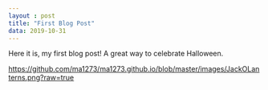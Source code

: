 ```yaml
---
layout : post
title: "First Blog Post"
data: 2019-10-31
---
```


Here it is, my first blog post!  A great way to celebrate Halloween.  

https://github.com/ma1273/ma1273.github.io/blob/master/images/JackOLanterns.png?raw=true 
